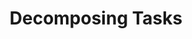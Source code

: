 ---
title: Decomposing Tasks
description: ""
layout: "../../../components/layouts/ChapterLayout.astro"
---